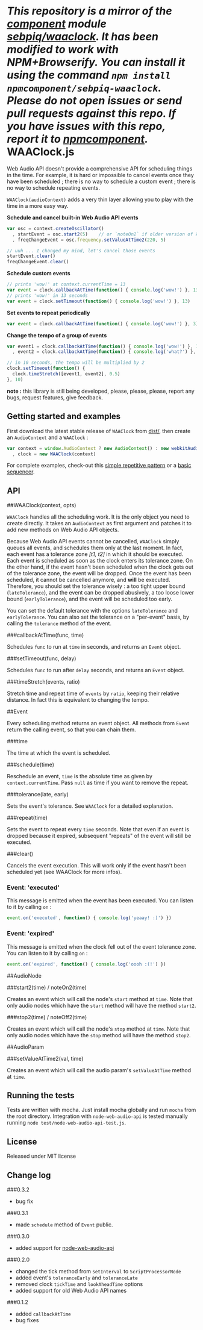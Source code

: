 *This repository is a mirror of the [component](http://component.io) module [sebpiq/waaclock](http://github.com/sebpiq/waaclock). It has been modified to work with NPM+Browserify. You can install it using the command `npm install npmcomponent/sebpiq-waaclock`. Please do not open issues or send pull requests against this repo. If you have issues with this repo, report it to [npmcomponent](https://github.com/airportyh/npmcomponent).*
WAAClock.js
=============

Web Audio API doesn't provide a comprehensive API for scheduling things in the time. For example, it is hard or impossible to cancel events once they have been scheduled ; there is no way to schedule a custom event ; there is no way to schedule repeating events.

`WAAClock(audioContext)` adds a very thin layer allowing you to play with the time in a more easy way.

**Schedule and cancel built-in Web Audio API events**

```javascript
var osc = context.createOscillator()
  , startEvent = osc.start2(5)    // or `noteOn2` if older version of Web Audio API
  , freqChangeEvent = osc.frequency.setValueAtTime2(220, 5)

// uuh ... I changed my mind, let's cancel those events
startEvent.clear()
freqChangeEvent.clear()
```

**Schedule custom events**

```javascript
// prints 'wow!' at context.currentTime = 13
var event = clock.callbackAtTime(function() { console.log('wow!') }, 13)
// prints 'wow!' in 13 seconds
var event = clock.setTimeout(function() { console.log('wow!') }, 13)
```

**Set events to repeat periodically**

```javascript
var event = clock.callbackAtTime(function() { console.log('wow!') }, 3).repeat(2)
```

**Change the tempo of a group of events**

```javascript
var event1 = clock.callbackAtTime(function() { console.log('wow!') }, 1).repeat(2)
  , event2 = clock.callbackAtTime(function() { console.log('what?') }, 2).repeat(2)

// in 10 seconds, the tempo will be multiplied by 2
clock.setTimeout(function() {
  clock.timeStretch([event1, event2], 0.5)
}, 10)
```

**note :** this library is still being developed, please, please, please, report any bugs, request features, give feedback.


Getting started and examples
-----------------------------

First download the latest stable release of `WAAClock` from [dist/](https://github.com/sebpiq/WAAClock/tree/master/dist), then create an `AudioContext` and a `WAAClock` :

```javascript
var context = window.AudioContext ? new AudioContext() : new webkitAudioContext()
  , clock = new WAAClock(context)
```

For complete examples, check-out this [simple repetitive pattern](http://sebpiq.github.io/WAAClock/tempoChange.html) or a [basic sequencer](http://sebpiq.github.io/WAAClock/beatSequence.html).

API
----

##WAAClock(context, opts)

`WAAClock` handles all the scheduling work. It is the only object you need to create directly.
It takes an `AudioContext` as first argument and patches it to add new methods on Web Audio API objects.

Because Web Audio API events cannot be cancelled, `WAAClock` simply queues all events, and schedules them only at the last moment.
In fact, each event has a tolerance zone *[t1, t2]* in which it should be executed.
Each event is scheduled as soon as the clock enters its tolerance zone.
On the other hand, if the event hasn't been scheduled when the clock gets out of the tolerance zone, the event will be dropped.
Once the event has been scheduled, it cannot be cancelled anymore, and **will** be executed.
Therefore, you should set the tolerance wisely : a too tight upper bound (`lateTolerance`), and the event can be dropped abusively, 
a too loose lower bound (`earlyTolerance`), and the event will be scheduled too early.

You can set the default tolerance with the options `lateTolerance` and `earlyTolerance`.
You can also set the tolerance on a "per-event" basis, by calling the `tolerance` method of the event.


###callbackAtTime(func, time)

Schedules `func` to run at `time` in seconds, and returns an `Event` object.

###setTimeout(func, delay)

Schedules `func` to run after `delay` seconds, and returns an `Event` object.

###timeStretch(events, ratio)

Stretch time and repeat time of `events` by `ratio`, keeping their relative distance.
In fact this is equivalent to changing the tempo.

##Event

Every scheduling method returns an event object. All methods from `Event` return the calling event, so that you can chain them.

###time

The time at which the event is scheduled.

###schedule(time)

Reschedule an event, `time` is the absolute time as given by `context.currentTime`. Pass `null` as time if you want to remove the repeat.

###tolerance(late, early)

Sets the event's tolerance. See `WAAClock` for a detailed explanation.

###repeat(time)

Sets the event to repeat every `time` seconds. Note that even if an event is dropped because it expired, subsequent "repeats" of the event will still be executed.

###clear()

Cancels the event execution. This will work only if the event hasn't been scheduled yet (see WAAClock for more infos).

### Event: 'executed'

This message is emitted when the event has been executed. You can listen to it by calling `on` :

```javascript
event.on('executed', function() { console.log('yeaay! :)') })
```


### Event: 'expired'

This message is emitted when the clock fell out of the event tolerance zone.
You can listen to it by calling `on` :

```javascript
event.on('expired', function() { console.log('oooh :(!') })
```

##AudioNode

###start2(time) / noteOn2(time)

Creates an event which will call the node's `start` method at `time`.
Note that only audio nodes which have the `start` method will have the method `start2`.

###stop2(time) / noteOff2(time)

Creates an event which will call the node's `stop` method at `time`.
Note that only audio nodes which have the `stop` method will have the method `stop2`.

##AudioParam

###setValueAtTime2(val, time)

Creates an event which will call the audio param's `setValueAtTime` method at `time`.

Running the tests
------------------

Tests are written with mocha. Just install mocha globally and run `mocha` from the root directory.
Integration with `node-web-audio-api` is tested manually running `node test/node-web-audio-api-test.js`.

License
--------

Released under MIT license

Change log
-----------

###0.3.2

- bug fix

###0.3.1

- made `schedule` method of `Event` public.

###0.3.0

- added support for [node-web-audio-api](https://github.com/sebpiq/node-web-audio-api)

###0.2.0

- changed the tick method from `setInterval` to `ScriptProcessorNode`
- added event's `toleranceEarly` and `toleranceLate`
- removed clock `tickTime` and `lookAheadTime` options
- added support for old Web Audio API names

###0.1.2

- added `callbackAtTime`
- bug fixes

